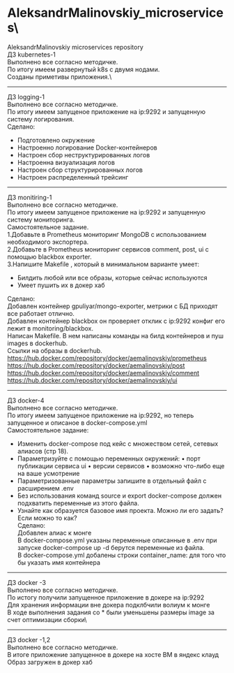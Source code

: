 # AleksandrMalinovskiy_microservices\
AleksandrMalinovskiy microservices repository\
ДЗ kubernetes-1\
Выполнено все согласно методичке.\
По итогу имеем развернутый k8s с двумя нодами.\
Созданы приметивы приложения.\
____________
ДЗ logging-1\
Выполнено все согласно методичке.\
По итогу имеем запущеное приложение на ip:9292 и запущенную систему логирования.\
Сделано:
- Подготовлено окружение
- Настроенно логирование Docker-контейнеров
- Настроен сбор неструктурированных логов
- Настроенна визуализация логов
- Настроен сбор структурированных логов
- Настроен распределенный трейсинг
______
ДЗ monitiring-1\
Выполнено все согласно методичке.\
По итогу имеем запущеное приложение на ip:9292 и запущенную систему мониторинга.\
Самостоятельное задание. \
1.Добавьте в Prometheus мониторинг MongoDB с использованием необходимого экспортера.\
2.Добавьте в Prometheus мониторинг сервисов comment, post, ui с помощью blackbox exporter.\
3.Напишите Makefile , который в минимальном варианте умеет:
 - Билдить любой или все образы, которые сейчас используются
 - Умеет пушить их в докер хаб


Сделано:\
Добавлен контейнер gpuliyar/mongo-exporter, метрики с БД приходят все работает отлично.\
Добавлен контейнер blackbox он проверяет отклик с ip:9292 конфиг его лежит в monitoring/blackbox.\
Написан Makefile. В нем написаны команды на билд контейнеров и пуш images в dockerhub.\
Ссылки на образы в dockerhub.\
https://hub.docker.com/repository/docker/aemalinovskiy/prometheus  \
https://hub.docker.com/repository/docker/aemalinovskiy/post  \
https://hub.docker.com/repository/docker/aemalinovskiy/comment \
https://hub.docker.com/repository/docker/aemalinovskiy/ui
__________
ДЗ docker-4\
Выполнено все согласно методичке.\
По итогу имеем запущеное приложение на ip:9292, но теперь запущенное и описаное в docker-compose.yml\
Самостоятельное задание:
- Изменить docker-compose под кейс с множеством сетей, сетевых алиасов (стр 18).
- Параметризуйте с помощью переменных окружений:
• порт публикации сервиса ui
• версии сервисов
• возможно что-либо еще на ваше усмотрение
- Параметризованные параметры запишите в отдельный файл c расширением .env
- Без использования команд source и export docker-compose должен подхватить переменные из этого файла.
- Узнайте как образуется базовое имя проекта. Можно ли его задать? Если можно то как? \
Сделано:\
Добавлен алиас к монге\
В docker-compose.yml указаны переменные описанные в .env при запуске docker-compose up -d берутся переменные из файла.\
В docker-compose.yml добалены строки container_name: для того что бы указать имя контейнера
_________
ДЗ docker -3\
Выполнено все согласно методичке.\
По истогу получили запущенное приложение в докере на ip:9292\
Для хранения информации вне докера подклбчили волиум к монге\
В ходе выполнения задания со * были уменьшены размеры image за счет оптимизации сборки\
________
ДЗ docker -1,2\
Выполнено все согласно методичке.\
В итоге приложение запущенное в докере на хосте ВМ в яндекс клауд\
Образ загружен в докер хаб
